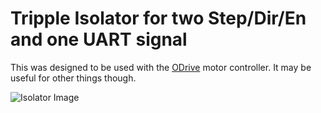 # Tripple Isolator for two Step/Dir/En and one UART signal #

This was designed to be used with the [ODrive](https://github.com/madcowswe/ODrive "ODrive") motor controller. It may be useful for other things though.

![Isolator Image](https://github.com/SG-O/Isolator/raw/master/Doc/Isolator.png)